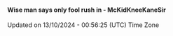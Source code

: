 #### Wise man says only fool rush in - McKidKneeKaneSir
Updated on 13/10/2024 - 00:56:25 (UTC) Time Zone
